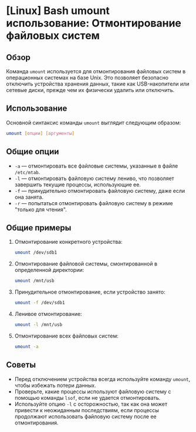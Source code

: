 # [Linux] Bash umount использование: Отмонтирование файловых систем

## Обзор
Команда `umount` используется для отмонтирования файловых систем в операционных системах на базе Unix. Это позволяет безопасно отключить устройства хранения данных, такие как USB-накопители или сетевые диски, прежде чем их физически удалить или отключить.

## Использование
Основной синтаксис команды `umount` выглядит следующим образом:

```bash
umount [опции] [аргументы]
```

## Общие опции
- `-a` — отмонтировать все файловые системы, указанные в файле `/etc/mtab`.
- `-l` — отмонтировать файловую систему лениво, что позволяет завершить текущие процессы, использующие ее.
- `-f` — принудительно отмонтировать файловую систему, даже если она занята.
- `-r` — попытаться отмонтировать файловую систему в режиме "только для чтения".

## Общие примеры
1. Отмонтирование конкретного устройства:
   ```bash
   umount /dev/sdb1
   ```

2. Отмонтирование файловой системы, смонтированной в определенной директории:
   ```bash
   umount /mnt/usb
   ```

3. Принудительное отмонтирование, если устройство занято:
   ```bash
   umount -f /dev/sdb1
   ```

4. Ленивое отмонтирование:
   ```bash
   umount -l /mnt/usb
   ```

5. Отмонтирование всех файловых систем:
   ```bash
   umount -a
   ```

## Советы
- Перед отключением устройства всегда используйте команду `umount`, чтобы избежать потери данных.
- Проверьте, какие процессы используют файловую систему с помощью команды `lsof`, если не удается отмонтировать.
- Используйте опцию `-l` с осторожностью, так как она может привести к неожиданным последствиям, если процессы продолжают использовать файловую систему после ее отмонтирования.